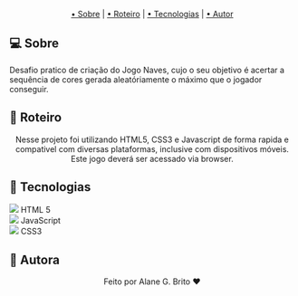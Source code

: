 <p align="center">
 <a href="#computer-sobre">• Sobre</a> | 
 <a href="#memo-roteiro">• Roteiro</a> | 
 <a href="#hammer-tecnologias">• Tecnologias</a> | 
 <a href="#boy-autor">• Autor</a> 
</p>

## :computer: **Sobre**

Desafio pratico de criação do Jogo Naves, cujo o seu objetivo é acertar a sequência de cores gerada aleatóriamente o máximo que o jogador conseguir. 

## :memo: **Roteiro**

<div align="center">
Nesse projeto foi utilizando HTML5, CSS3 e Javascript de forma rapida e compativel com diversas plataformas, inclusive com dispositivos móveis. Este jogo deverá ser acessado via browser.
</div>

## :hammer: **Tecnologias**

<img src="https://img.icons8.com/color/24/000000/in-progress--v1.png"/> HTML 5 <br>
<img src="https://img.icons8.com/color/24/000000/in-progress--v1.png"/> JavaScript <br>
<img src="https://img.icons8.com/color/24/000000/in-progress--v1.png"/> CSS3 <br>


## :girl: **Autora**

<div align="center">
Feito por Alane G. Brito ❤️
</div>